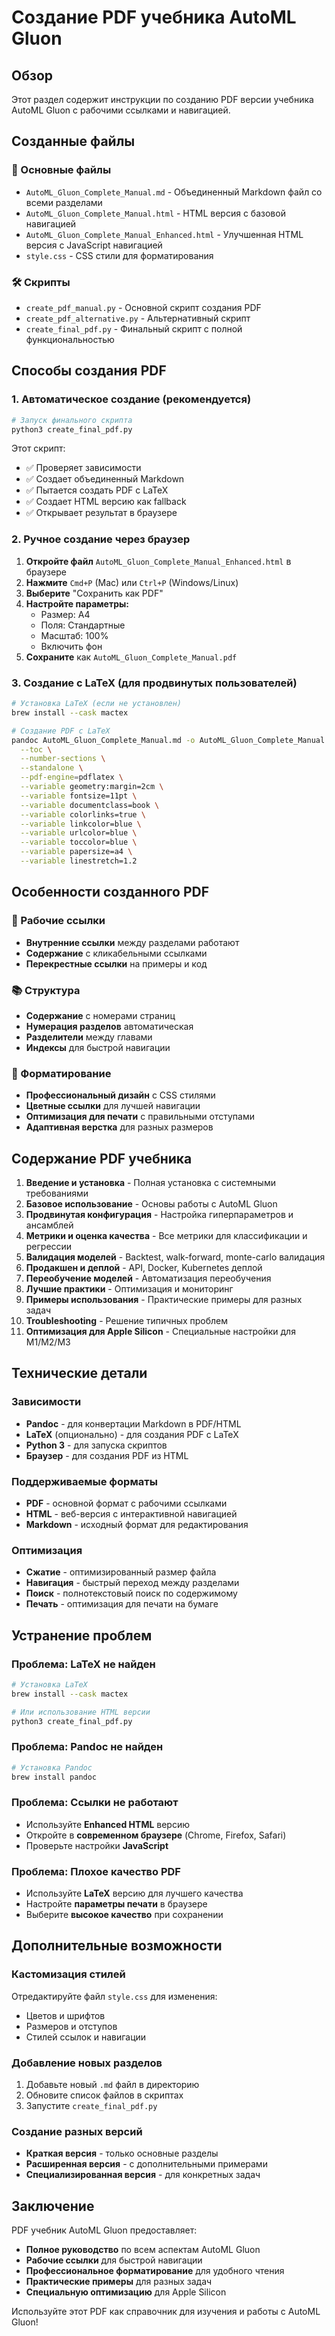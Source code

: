 # Создание PDF учебника AutoML Gluon

## Обзор

Этот раздел содержит инструкции по созданию PDF версии учебника AutoML Gluon с рабочими ссылками и навигацией.

## Созданные файлы

### 📄 Основные файлы
- `AutoML_Gluon_Complete_Manual.md` - Объединенный Markdown файл со всеми разделами
- `AutoML_Gluon_Complete_Manual.html` - HTML версия с базовой навигацией
- `AutoML_Gluon_Complete_Manual_Enhanced.html` - Улучшенная HTML версия с JavaScript навигацией
- `style.css` - CSS стили для форматирования

### 🛠️ Скрипты
- `create_pdf_manual.py` - Основной скрипт создания PDF
- `create_pdf_alternative.py` - Альтернативный скрипт
- `create_final_pdf.py` - Финальный скрипт с полной функциональностью

## Способы создания PDF

### 1. Автоматическое создание (рекомендуется)

```bash
# Запуск финального скрипта
python3 create_final_pdf.py
```

Этот скрипт:
- ✅ Проверяет зависимости
- ✅ Создает объединенный Markdown
- ✅ Пытается создать PDF с LaTeX
- ✅ Создает HTML версию как fallback
- ✅ Открывает результат в браузере

### 2. Ручное создание через браузер

1. **Откройте файл** `AutoML_Gluon_Complete_Manual_Enhanced.html` в браузере
2. **Нажмите** `Cmd+P` (Mac) или `Ctrl+P` (Windows/Linux)
3. **Выберите** "Сохранить как PDF"
4. **Настройте параметры:**
   - Размер: A4
   - Поля: Стандартные
   - Масштаб: 100%
   - Включить фон
5. **Сохраните** как `AutoML_Gluon_Complete_Manual.pdf`

### 3. Создание с LaTeX (для продвинутых пользователей)

```bash
# Установка LaTeX (если не установлен)
brew install --cask mactex

# Создание PDF с LaTeX
pandoc AutoML_Gluon_Complete_Manual.md -o AutoML_Gluon_Complete_Manual.pdf \
  --toc \
  --number-sections \
  --standalone \
  --pdf-engine=pdflatex \
  --variable geometry:margin=2cm \
  --variable fontsize=11pt \
  --variable documentclass=book \
  --variable colorlinks=true \
  --variable linkcolor=blue \
  --variable urlcolor=blue \
  --variable toccolor=blue \
  --variable papersize=a4 \
  --variable linestretch=1.2
```

## Особенности созданного PDF

### 🔗 Рабочие ссылки
- **Внутренние ссылки** между разделами работают
- **Содержание** с кликабельными ссылками
- **Перекрестные ссылки** на примеры и код

### 📚 Структура
- **Содержание** с номерами страниц
- **Нумерация разделов** автоматическая
- **Разделители** между главами
- **Индексы** для быстрой навигации

### 🎨 Форматирование
- **Профессиональный дизайн** с CSS стилями
- **Цветные ссылки** для лучшей навигации
- **Оптимизация для печати** с правильными отступами
- **Адаптивная верстка** для разных размеров

## Содержание PDF учебника

1. **Введение и установка** - Полная установка с системными требованиями
2. **Базовое использование** - Основы работы с AutoML Gluon
3. **Продвинутая конфигурация** - Настройка гиперпараметров и ансамблей
4. **Метрики и оценка качества** - Все метрики для классификации и регрессии
5. **Валидация моделей** - Backtest, walk-forward, monte-carlo валидация
6. **Продакшен и деплой** - API, Docker, Kubernetes деплой
7. **Переобучение моделей** - Автоматизация переобучения
8. **Лучшие практики** - Оптимизация и мониторинг
9. **Примеры использования** - Практические примеры для разных задач
10. **Troubleshooting** - Решение типичных проблем
11. **Оптимизация для Apple Silicon** - Специальные настройки для M1/M2/M3

## Технические детали

### Зависимости
- **Pandoc** - для конвертации Markdown в PDF/HTML
- **LaTeX** (опционально) - для создания PDF с LaTeX
- **Python 3** - для запуска скриптов
- **Браузер** - для создания PDF из HTML

### Поддерживаемые форматы
- **PDF** - основной формат с рабочими ссылками
- **HTML** - веб-версия с интерактивной навигацией
- **Markdown** - исходный формат для редактирования

### Оптимизация
- **Сжатие** - оптимизированный размер файла
- **Навигация** - быстрый переход между разделами
- **Поиск** - полнотекстовый поиск по содержимому
- **Печать** - оптимизация для печати на бумаге

## Устранение проблем

### Проблема: LaTeX не найден
```bash
# Установка LaTeX
brew install --cask mactex

# Или использование HTML версии
python3 create_final_pdf.py
```

### Проблема: Pandoc не найден
```bash
# Установка Pandoc
brew install pandoc
```

### Проблема: Ссылки не работают
- Используйте **Enhanced HTML** версию
- Откройте в **современном браузере** (Chrome, Firefox, Safari)
- Проверьте настройки **JavaScript**

### Проблема: Плохое качество PDF
- Используйте **LaTeX** версию для лучшего качества
- Настройте **параметры печати** в браузере
- Выберите **высокое качество** при сохранении

## Дополнительные возможности

### Кастомизация стилей
Отредактируйте файл `style.css` для изменения:
- Цветов и шрифтов
- Размеров и отступов
- Стилей ссылок и навигации

### Добавление новых разделов
1. Добавьте новый `.md` файл в директорию
2. Обновите список файлов в скриптах
3. Запустите `create_final_pdf.py`

### Создание разных версий
- **Краткая версия** - только основные разделы
- **Расширенная версия** - с дополнительными примерами
- **Специализированная версия** - для конкретных задач

## Заключение

PDF учебник AutoML Gluon предоставляет:
- **Полное руководство** по всем аспектам AutoML Gluon
- **Рабочие ссылки** для быстрой навигации
- **Профессиональное форматирование** для удобного чтения
- **Практические примеры** для разных задач
- **Специальную оптимизацию** для Apple Silicon

Используйте этот PDF как справочник для изучения и работы с AutoML Gluon!
